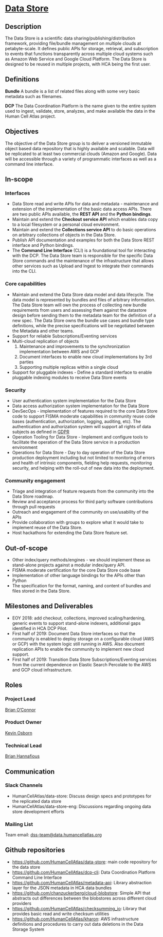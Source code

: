
# [Data Store](mailto:dss-team@data.humancellatlas.org)


## Description
The Data Store is a scientific data sharing/publishing/distribution framework, providing file/bundle management on multiple clouds at petabyte-scale. It defines public APIs for storage, retrieval, and subscription to events that functions transparently across multiple cloud systems such as Amazon Web Service and Google Cloud Platform. The Data Store is designed to be reused in multiple projects, with HCA being the first user. 

## Definitions
**Bundle** A bundle is a list of related files along with some very basic metadata such as filenames.

**DCP** The Data Coordination Platform is the name given to the entire system used to ingest, validate, store, analyzes, and make available the data in the Human Cell Atlas project.

## Objectives
The objective of the Data Store group is to deliver a versioned immutable object based data repository that is highly available and scalable. Data will be replicated to at least two commercial clouds (Amazon and Google). Data will be accessible through a variety of programmatic interfaces as well as a command line interface. 

## In-scope

### Interfaces
* Data Store read and write APIs for data and metadata - maintenance and extension of the implementation of the basic data access APIs. There are two public APIs available, the **REST API** and the **Python bindings**.
* Maintain and extend the **Checkout service API** which enables data copy to a local filesystem or a personal cloud environment.
* Maintain and extend the **Collections service API** to do basic operations on arbitrary collections of objects in the Data Store.
* Publish API documentation and examples for both the Data Store REST interface and Python bindings.
* The **Command Line Interface** (CLI) is a foundational tool for interacting with the DCP. The Data Store team is responsible for the specific Data Store commands and the maintenance of the infrastructure that allows other services such as Upload and Ingest to integrate their commands into the CLI.

### Core capabilities
* Maintain and extend the Data Store data model and data lifecycle. The data model is represented by bundles and files of arbitrary information. The Data Store team will own the process of collecting new bundle requirements from users and assessing them against the datastore design before sending them to the metadata team for the definition of a new spec. The Data Store owns the bundle use cases and bundle type definitions, while the precise specifications will be negotiated between the Metadata and other teams.
* Support for reliable Subscriptions/Eventing services
* Multi-cloud replication of objects
   1. Maintenance and improvements to the synchronization implementation between AWS and GCP
   2. Document interfaces to enable new cloud implementations by 3rd parties 
   3. Supporting multiple replicas within a single cloud
* Support for pluggable indexes - Define a standard interface to enable pluggable indexing modules to receive Data Store events

### Security
* User authentication system implementation for the Data Store
* Data access authorization system implementation for the Data Store
* DevSecOps - implementation of features required to the core Data Store code to support FISMA moderate capabilities in community reuse code bases (authentication, authorization, logging, auditing, etc). The authentication and authorization system will support all rights of data subjects as defined in [GDPR](https://gdpr-info.eu/)
* Operation Tooling for Data Store - Implement and configure tools to facilitate the operation of the Data Store service in a production environment
* Operations for Data Store - Day to day operation of the Data Store production deployment including but not limited to monitoring of errors and health of intrinsic components, fielding help requests, monitoring security, and helping with the roll-out of new data into the deployment. 

### Community engagement
* Triage and integration of feature requests from the community into the Data Store roadmap. 
* Review and acceptance process for third party software contributions through pull requests
* Outreach and engagement of the community on use/usability of the APIs
* Provide collaboration with groups to explore what it would take to implement reuse of the Data Store.
* Host hackathons for extending the Data Store feature set. 

## Out-of-scope
* Other index/query methods/engines - we should implement these as stand-alone projects against a modular index/query API.
* FISMA moderate certification for the core Data Store code base
* Implementation of other language bindings for the APIs other than Python
* The specification for the format, naming, and content of bundles and files stored in the Data Store.

## Milestones and Deliverables
* EOY 2018: add checkout, collections, improved scaling/hardening, generic events to support stand-alone indexers, additional gaps identified in HCA DCP Pilot.
* First half of 2019: Document Data Store interfaces so that the community is enabled to deploy storage on a configurable cloud (AWS or GCP) with the system logic still running in AWS. Also document replication APIs to enable the community to implement new cloud support. 
* First half of 2019: Transition Data Store Subscriptions/Eventing services from the current dependence on Elastic Search Percolate to the AWS and GCP cloud infrastructure.

## Roles

### Project Lead 
[Brian O’Connor](mailto:brocono@ucsc.edu) 

### Product Owner 
[Kevin Osborn](mailto:kosborn2@ucsc.edu) 

### Technical Lead 
[Brian Hannafious](mailto:bhannafi@ucsc.edu) 

## Communication
### Slack Channels
* HumanCellAtlas/data-store: Discuss design specs and prototypes for the replicated data store
* HumanCellAtlas/data-store-eng: Discussions regarding ongoing data store development efforts

### Mailing List
Team email: dss-team@data.humancellatlas.org

## Github repositories
* https://github.com/HumanCellAtlas/data-store: main code repository for the data store
* https://github.com/HumanCellAtlas/dcp-cli: Data Coordination Platform Command Line Interface
* https://github.com/HumanCellAtlas/metadata-api: Library abstraction layer for the JSON metadata in HCA data bundles
* https://github.com/chanzuckerberg/cloud-blobstore: Simple API that abstracts out differences between the blobstores across different cloud providers
* https://github.com/HumanCellAtlas/checksumming_io: Library that provides basic read and write checksum utilities
* https://github.com/HumanCellAtlas/kharon: AWS infrastructure definitions and procedures to carry out data deletions in the Data Storage System

